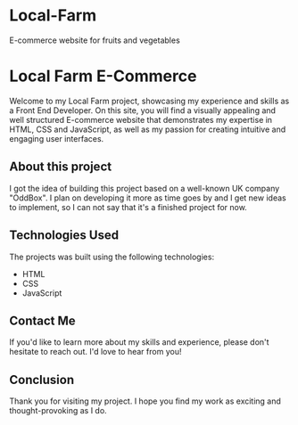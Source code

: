 # Local-Farm
 E-commerce website for fruits and vegetables


# Local Farm E-Commerce
Welcome to my Local Farm project, showcasing my experience and skills as a Front End Developer. On this site, you will find a visually appealing and well structured E-commerce website that demonstrates my expertise in HTML, CSS and JavaScript, as well as my passion for creating intuitive and engaging user interfaces.


## About this project
I got the idea of building this project based on a well-known UK company "OddBox". I plan on developing it more as time goes by and I get new ideas to implement, so I can not say that it's a finished project for now.


## Technologies Used
The projects was built using the following technologies:
- HTML
- CSS
- JavaScript


## Contact Me
If you'd like to learn more about my skills and experience, please don't hesitate to reach out. I'd love to hear from you!


## Conclusion
Thank you for visiting my project. I hope you find my work as exciting and thought-provoking as I do.